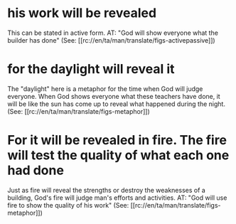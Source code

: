 # his work will be revealed

This can be stated in active form. AT: "God will show everyone what the builder has done" (See: [[rc://en/ta/man/translate/figs-activepassive]])

# for the daylight will reveal it

The "daylight" here is a metaphor for the time when God will judge everyone. When God shows everyone what these teachers have done, it will be like the sun has come up to reveal what happened during the night. (See: [[rc://en/ta/man/translate/figs-metaphor]])

# For it will be revealed in fire. The fire will test the quality of what each one had done

Just as fire will reveal the strengths or destroy the weaknesses of a building, God's fire will judge man's efforts and activities. AT: "God will use fire to show the quality of his work" (See: [[rc://en/ta/man/translate/figs-metaphor]])

